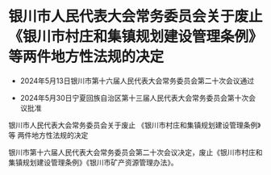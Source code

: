 # 银川市人民代表大会常务委员会关于废止《银川市村庄和集镇规划建设管理条例》等两件地方性法规的决定

- 2024年5月13日银川市第十六届人民代表大会常务委员会第二十次会议通过

- 2024年5月30日宁夏回族自治区第十三届人民代表大会常务委员会第十次会议批准

<!-- INFO END -->

银川市人民代表大会常务委员会关于废止 《银川市村庄和集镇规划建设管理条例》等 两件地方性法规的决定

银川市第十六届人民代表大会常务委员会第二十次会议决定，废止《银川市村庄和集镇规划建设管理条例》《银川市矿产资源管理办法》。
